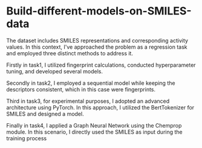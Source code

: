 # Build-different-models-on-SMILES-data

The dataset includes SMILES representations and corresponding activity values. In this context, I've approached the problem as a regression task and employed three distinct methods to address it.

Firstly in task1, I utilized fingerprint calculations, conducted hyperparameter tuning, and developed several models.

Secondly in task2, I employed a sequential model while keeping the descriptors consistent, which in this case were fingerprints.

Third in task3, for experimental purposes, I adopted an advanced architecture using PyTorch. In this approach, I utilized the BertTokenizer for SMILES and designed a model.

Finally in task4, I applied a Graph Neural Network using the Chemprop module. In this scenario, I directly used the SMILES as input during the training process
